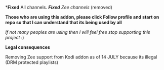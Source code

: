 ***Fixed** All channels.
_**Fixed** Zee channels_ (removed)


**Those who are using this addon, please click Follow profile and start on repo so that I can understand that its being used by all**

_If not many peoples are using then I will feel free stop supporting this project_ :)


**Legal consequences**

Removing Zee support from Kodi addon as of 14 JULY because its illegal (DRM protected playlists)
